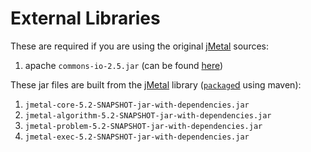External Libraries
==================

These are required if you are using the original [jMetal](https://github.com/jMetal/jMetal) sources:

1. apache `commons-io-2.5.jar` (can be found [here](http://commons.apache.org/proper/commons-io/))

These jar files are built from the [jMetal](https://github.com/jMetal/jMetal) library ([`package`d](https://github.com/jMetal/jMetalDocumentation/blob/master/compiling.md) using maven):

1. `jmetal-core-5.2-SNAPSHOT-jar-with-dependencies.jar`
2. `jmetal-algorithm-5.2-SNAPSHOT-jar-with-dependencies.jar`
3. `jmetal-problem-5.2-SNAPSHOT-jar-with-dependencies.jar`
4. `jmetal-exec-5.2-SNAPSHOT-jar-with-dependencies.jar`
